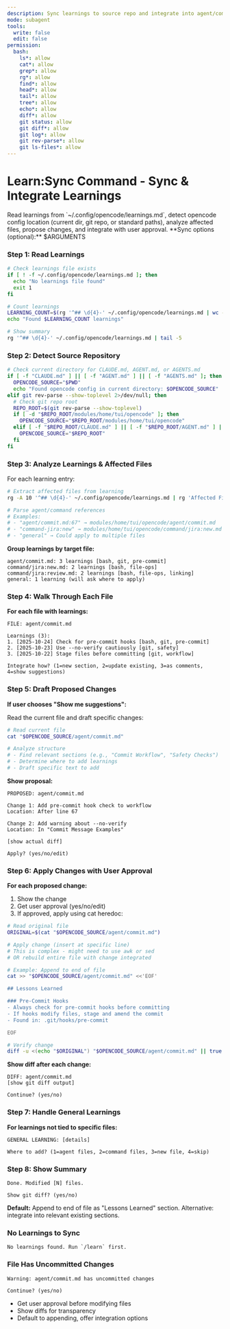 ```yaml
---
description: Sync learnings to source repo and integrate into agent/command files
mode: subagent
tools:
  write: false
  edit: false
permission:
  bash:
    ls*: allow
    cat*: allow
    grep*: allow
    rg*: allow
    find*: allow
    head*: allow
    tail*: allow
    tree*: allow
    echo*: allow
    diff*: allow
    git status: allow
    git diff*: allow
    git log*: allow
    git rev-parse*: allow
    git ls-files*: allow
---
```


# Learn:Sync Command - Sync & Integrate Learnings

<purpose>
Read learnings from `~/.config/opencode/learnings.md`, detect opencode config location (current dir, git repo, or standard paths), analyze affected files, propose changes, and integrate with user approval.
</purpose>

<user-input>
**Sync options (optional):**
$ARGUMENTS
</user-input>

<workflow>

### Step 1: Read Learnings

```bash
# Check learnings file exists
if [ ! -f ~/.config/opencode/learnings.md ]; then
  echo "No learnings file found"
  exit 1
fi

# Count learnings
LEARNING_COUNT=$(rg '^## \d{4}-' ~/.config/opencode/learnings.md | wc -l)
echo "Found $LEARNING_COUNT learnings"

# Show summary
rg '^## \d{4}-' ~/.config/opencode/learnings.md | tail -5
```

### Step 2: Detect Source Repository

```bash
# Check current directory for CLAUDE.md, AGENT.md, or AGENTS.md
if [ -f "CLAUDE.md" ] || [ -f "AGENT.md" ] || [ -f "AGENTS.md" ]; then
  OPENCODE_SOURCE="$PWD"
  echo "Found opencode config in current directory: $OPENCODE_SOURCE"
elif git rev-parse --show-toplevel 2>/dev/null; then
  # Check git repo root
  REPO_ROOT=$(git rev-parse --show-toplevel)
  if [ -d "$REPO_ROOT/modules/home/tui/opencode" ]; then
    OPENCODE_SOURCE="$REPO_ROOT/modules/home/tui/opencode"
  elif [ -f "$REPO_ROOT/CLAUDE.md" ] || [ -f "$REPO_ROOT/AGENT.md" ] || [ -f "$REPO_ROOT/AGENTS.md" ]; then
    OPENCODE_SOURCE="$REPO_ROOT"
  fi
fi
```

### Step 3: Analyze Learnings & Affected Files

For each learning entry:

```bash
# Extract affected files from learning
rg -A 10 '^## \d{4}-' ~/.config/opencode/learnings.md | rg 'Affected Files:' -A 5

# Parse agent/command references
# Examples:
# - "agent/commit.md:67" → modules/home/tui/opencode/agent/commit.md
# - "command-jira:new" → modules/home/tui/opencode/command/jira:new.md
# - "general" → Could apply to multiple files
```

**Group learnings by target file:**
```
agent/commit.md: 3 learnings [bash, git, pre-commit]
command/jira:new.md: 2 learnings [bash, file-ops]
command/jira:review.md: 2 learnings [bash, file-ops, linking]
general: 1 learning (will ask where to apply)
```

### Step 4: Walk Through Each File

**For each file with learnings:**

```
FILE: agent/commit.md

Learnings (3):
1. [2025-10-24] Check for pre-commit hooks [bash, git, pre-commit]
2. [2025-10-23] Use --no-verify cautiously [git, safety]
3. [2025-10-22] Stage files before committing [git, workflow]

Integrate how? (1=new section, 2=update existing, 3=as comments, 4=show suggestions)
```

### Step 5: Draft Proposed Changes

**If user chooses "Show me suggestions":**

Read the current file and draft specific changes:

```bash
# Read current file
cat "$OPENCODE_SOURCE/agent/commit.md"

# Analyze structure
# - Find relevant sections (e.g., "Commit Workflow", "Safety Checks")
# - Determine where to add learnings
# - Draft specific text to add
```

**Show proposal:**

```
PROPOSED: agent/commit.md

Change 1: Add pre-commit hook check to workflow
Location: After line 67

Change 2: Add warning about --no-verify
Location: In "Commit Message Examples"

[show actual diff]

Apply? (yes/no/edit)
```

### Step 6: Apply Changes with User Approval

**For each proposed change:**

1. Show the change
2. Get user approval (yes/no/edit)
3. If approved, apply using cat heredoc:

```bash
# Read original file
ORIGINAL=$(cat "$OPENCODE_SOURCE/agent/commit.md")

# Apply change (insert at specific line)
# This is complex - might need to use awk or sed
# OR rebuild entire file with change integrated

# Example: Append to end of file
cat >> "$OPENCODE_SOURCE/agent/commit.md" <<'EOF'

## Lessons Learned

### Pre-Commit Hooks
- Always check for pre-commit hooks before committing
- If hooks modify files, stage and amend the commit
- Found in: .git/hooks/pre-commit

EOF

# Verify change
diff -u <(echo "$ORIGINAL") "$OPENCODE_SOURCE/agent/commit.md" || true
```

**Show diff after each change:**
```
DIFF: agent/commit.md
[show git diff output]

Continue? (yes/no)
```

### Step 7: Handle General Learnings

**For learnings not tied to specific files:**

```
GENERAL LEARNING: [details]

Where to add? (1=agent files, 2=command files, 3=new file, 4=skip)
```

### Step 8: Show Summary

```
Done. Modified [N] files.

Show git diff? (yes/no)
```
</workflow>

<strategies>

**Default:** Append to end of file as "Lessons Learned" section. Alternative: integrate into relevant existing sections.
</strategies>

<edge-cases>

### No Learnings to Sync
```
No learnings found. Run `/learn` first.
```

### File Has Uncommitted Changes
```
Warning: agent/commit.md has uncommitted changes

Continue? (yes/no)
```
</edge-cases>

<principles>

- Get user approval before modifying files
- Show diffs for transparency
- Default to appending, offer integration options
</principles>
